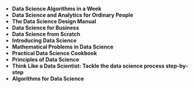 <ul>
<li><b><a target="_blank" href="https://github.com/manjunath5496/Data-Science-Books/blob/master/sd(1).pdf" style="text-decoration:none;">Data Science Algorithms in a Week</a></b></li>
                                <li><b><a target="_blank" href="https://github.com/manjunath5496/Data-Science-Books/blob/master/sd(2).pdf" style="text-decoration:none;">Data Science and Analytics for Ordinary People</a></b></li>
                                <li><b><a target="_blank" href="https://github.com/manjunath5496/Data-Science-Books/blob/master/sd(3).pdf" style="text-decoration:none;">The Data Science Design Manual</a></b></li>
 <li><b><a target="_blank" href="https://github.com/manjunath5496/Data-Science-Books/blob/master/sd(4).pdf" style="text-decoration:none;">Data Science for Business  </a></b></li>                              
<li><b><a target="_blank" href="https://github.com/manjunath5496/Data-Science-Books/blob/master/sd(5).pdf" style="text-decoration:none;">Data Science from Scratch</a></b></li>
<li><b><a target="_blank" href="https://github.com/manjunath5496/Data-Science-Books/blob/master/sd(6).pdf" style="text-decoration:none;">Introducing Data Science</a></b></li>
                                <li><b><a target="_blank" href="https://github.com/manjunath5496/Data-Science-Books/blob/master/sd(7).pdf" style="text-decoration:none;">Mathematical Problems in Data Science</a></b></li>
  
<li><b><a target="_blank" href="https://github.com/manjunath5496/Data-Science-Books/blob/master/sd(8).pdf" style="text-decoration:none;">Practical Data Science Cookbook</a></b></li>
                                <li><b><a target="_blank" href="https://github.com/manjunath5496/Data-Science-Books/blob/master/sd(9).pdf" style="text-decoration:none;">Principles of Data Science</a></b></li>
                                <li><b><a target="_blank" href="https://github.com/manjunath5496/Data-Science-Books/blob/master/sd(10).pdf" style="text-decoration:none;">Think Like a Data Scientist: Tackle the data science process step-by-step</a></b></li>
 <li><b><a target="_blank" href="https://github.com/manjunath5496/Data-Science-Books/blob/master/sd(11).pdf" style="text-decoration:none;">Algorithms for Data Science  </a></b></li>                              

 
  </ul>
